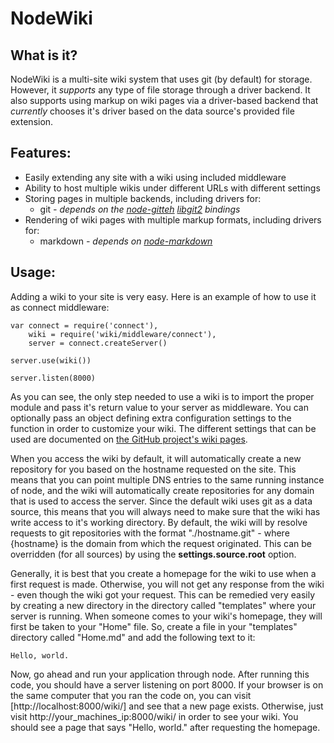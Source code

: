NodeWiki
========

What is it?
-----------

NodeWiki is a multi-site wiki system that uses git (by default) for storage. However, it *supports* any type of file storage through a driver backend. It also supports using markup on wiki pages via a driver-based backend that *currently* chooses it's driver based on the data source's provided file extension.

Features:
---------

* Easily extending any site with a wiki using included middleware
* Ability to host multiple wikis under different URLs with different settings
* Storing pages in multiple backends, including drivers for:
	* git *- depends on the [node-gitteh](https://github.com/libgit2/node-gitteh) [libgit2](http://libgit2.github.com/) bindings*
* Rendering of wiki pages with multiple markup formats, including drivers for:
	* markdown *- depends on [node-markdown](https://github.com/andris9/node-markdown)*

Usage:
------

Adding a wiki to your site is very easy. Here is an example of how to use it as connect middleware:

    var connect = require('connect'),
        wiki = require('wiki/middleware/connect'),
        server = connect.createServer()

    server.use(wiki())

    server.listen(8000)

As you can see, the only step needed to use a wiki is to import the proper module and pass it's return value to your server as middleware. You can optionally pass an object defining extra configuration settings to the function in order to customize your wiki. The different settings that can be used are documented on [the GitHub project's wiki pages](https://github.com/limpidtech/node-wiki "node-wiki documentation").

When you access the wiki by default, it will automatically create a new repository for you based on the hostname requested on the site. This means that you can point multiple DNS entries to the same running instance of node, and the wiki will automatically create repositories for any domain that is used to access the server. Since the default wiki uses git as a data source, this means that you will always need to make sure that the wiki has write access to it's working directory. By default, the wiki will by resolve requests to git repositories with the format "./hostname.git" - where {hostname} is the domain from which the request originated. This can be overridden (for all sources) by using the **settings.source.root** option.

Generally, it is best that you create a homepage for the wiki to use when a first request is made. Otherwise, you will not get any response from the wiki - even though the wiki got your request. This can be remedied very easily by creating a new directory in the directory called "templates" where your server is running. When someone comes to your wiki's homepage, they will first be taken to your "Home" file. So, create a file in your "templates" directory called "Home.md" and add the following text to it:

    Hello, world.

Now, go ahead and run your application through node. After running this code, you should have a server listening on port 8000. If your browser is on the same computer that you ran the code on, you can visit [http://localhost:8000/wiki/] and see that a new page exists. Otherwise, just visit http://your_machines_ip:8000/wiki/ in order to see your wiki. You should see a page that says "Hello, world." after requesting the homepage.

